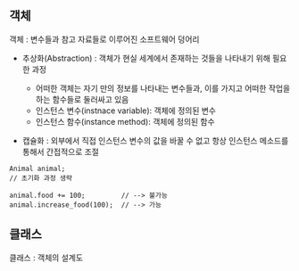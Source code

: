 ## 객체

객체 : 변수들과 참고 자료들로 이루어진 소프트웨어 덩어리
- 추상화(Abstraction) : 객체가 현실 세계에서 존재하는 것들을 나타내기 위해 필요한 과정
    - 어떠한 객체는 자기 만의 정보를 나타내는 변수들과, 이를 가지고 어떠한 작업을 하는 함수들로 둘러싸고 있음
    - 인스턴스 변수(instnace variable): 객체에 정의된 변수
    - 인스턴스 함수(instance method): 객체에 정의된 함수


- 캡슐화 : 외부에서 직접 인스턴스 변수의 값을 바꿀 수 없고 항상 인스턴스 메소드를 통해서 간접적으로 조절
```
Animal animal;
// 초기화 과정 생략

animal.food += 100;         // --> 불가능
animal.increase_food(100);  // --> 가능
```


## 클래스
클래스 : 객체의 설계도